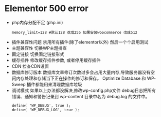 # Elementor 500 error

+ php内存分配不足 (php.ini)
	```Shell
	memory_limit=128 #默认128 改成256 如果安装woocommerce 改成512
	```
+ 插件兼容性问题
	禁用所有插件(除了elementor以外) 然后一个个启用测试
+ 主题兼容性
	切换WP主题排查
+ 固定链接
	切换固定链接形式
+ 缓存插件
	修改缓存插件参数, 或者停用缓存插件
+ CDN
	检查CDN设置
+ 数据库修订版本
	数据库文章修订次数过多会占用大量内存,导致服务器没有空闲内存处理和存储当下正在操作的修订和保存。
	Optimize Database 和 WP-Sweep 插件都能用来清理数据库垃圾
+ 调试模式
	如果以上办法都没解决,修改wp-config.php文件
	debug日志把所有错误、通知和警告记录到 wp-content 目录中名为 debug.log 的文件中。
	```Shell
	define( 'WP_DEBUG', true );
	define( 'WP_DEBUG_LOG', true );
	```

